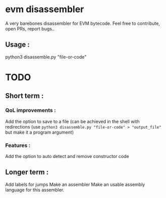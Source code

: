 # evm disassembler
 A very barebones disassembler for EVM bytecode. Feel free to contribute, open PRs, report bugs.. 

## Usage : 
 python3 disassemble.py "file-or-code"


# TODO

## Short term :
### QoL improvements : 
Add the option to save to a file 
(can be achieved in the shell with redirections (use `python3 disassemble.py "file-or-code" > "output_file"` but make it a program argument)
### Features : 
Add the option to auto detect and remove constructor code

## Longer term : 
Add labels for jumps 
Make an assembler 
Make an usable assembly language for this assembler. 
